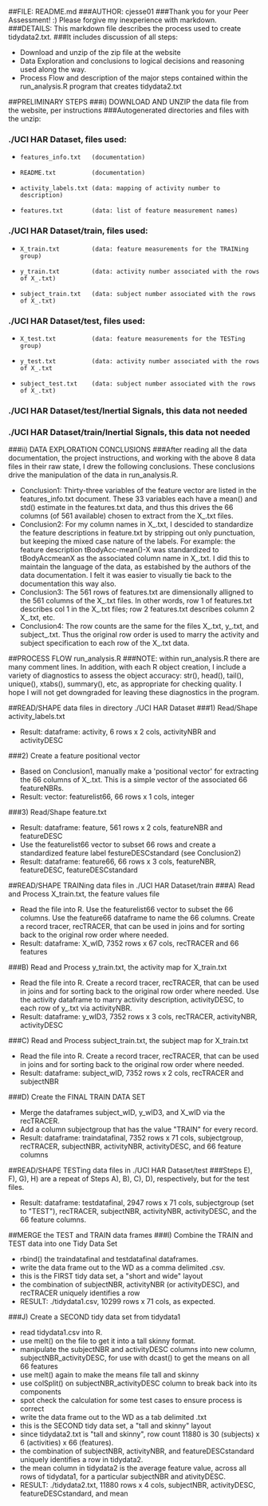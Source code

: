##FILE: README.md
###AUTHOR: cjesse01
###Thank you for your Peer Assessment! :) Please forgive my inexperience with markdown.
###DETAILS: This markdown file describes the process used to create tidydata2.txt. 
###It includes discussion of all steps:
* Download and unzip of the zip file at the website
* Data Exploration and conclusions to logical decisions and reasoning used along the way. 
* Process Flow and description of the major steps contained within the run_analysis.R program that creates tidydata2.txt


##PRELIMINARY STEPS
###i) DOWNLOAD AND UNZIP the data file from the website, per instructions
###Autogenerated directories and files with the unzip:
### ./UCI HAR Dataset, files used:
*     features_info.txt   (documentation)
*     README.txt          (documentation)
*     activity_labels.txt (data: mapping of activity number to description)
*     features.txt        (data: list of feature measurement names)

### ./UCI HAR Dataset/train, files used:
*     X_train.txt         (data: feature measurements for the TRAINing group)
*     y_train.txt         (data: activity number associated with the rows of X_.txt)
*     subject_train.txt   (data: subject number associated with the rows of X_.txt)

### ./UCI HAR Dataset/test, files used:
*     X_test.txt          (data: feature measurements for the TESTing group)
*     y_test.txt          (data: activity number associated with the rows of X_.txt
*     subject_test.txt    (data: subject number associated with the rows of X_.txt)

### ./UCI HAR Dataset/test/Inertial Signals, this data not needed
### ./UCI HAR Dataset/train/Inertial Signals, this data not needed

###ii) DATA EXPLORATION CONCLUSIONS
###After reading all the data documentation, the project instructions, and working with the above 8 data files in their raw state, I drew the following conclusions. These conclusions drive the manipulation of the data in run_analysis.R.
* Conclusion1: Thirty-three variables of the feature vector are listed in the features_info.txt document. These 33 variables each have a mean() and std() estimate in the features.txt data, and thus this drives the 66 columns (of 561 available) chosen to extract from the X_.txt files.
* Conclusion2: For my column names in X_.txt, I descided to standardize the feature descriptions in feature.txt by stripping out only punctuation, but keeping the mixed case nature of the labels. For example:  the feature description tBodyAcc-mean()-X was standardized to tBodyAccmeanX as the associated column name in X_.txt. I did this to maintain the language of the data, as estabished by the authors of the data documentation. I felt it was easier to visually tie back to the documentation this way also.
* Conclusion3: The 561 rows of features.txt are dimensionally alligned to the 561 columns of the X_.txt files.  In other words, row 1 of features.txt describes col 1 in the X_.txt files; row 2 features.txt describes column 2 X_.txt, etc.
* Conclusion4: The row counts are the same for the files X_.txt, y_.txt, and subject_.txt. Thus the original row order is used to marry the activity and subject specification to each row of the X_.txt data.

##PROCESS FLOW run_analysis.R
###NOTE: within run_analysis.R there are many comment lines. In addition, with each R object creation, I include a variety of diagnostics to assess the object accuracy: str(), head(), tail(), unique(), xtabs(), summary(), etc, as appropriate for checking quality. I hope I will not get downgraded for leaving these diagnostics in the program.

##READ/SHAPE data files in directory ./UCI HAR Dataset
###1) Read/Shape activity_labels.txt
* Result: dataframe: activity, 6 rows x 2 cols, activityNBR and activityDESC

###2) Create a feature positional vector
* Based on Conclusion1, manually make a 'positional vector' for extracting the 66 columns of X_.txt.  This is a simple vector of the associated 66 featureNBRs.
* Result: vector: featurelist66, 66 rows x 1 cols, integer

###3) Read/Shape feature.txt
* Result: dataframe: feature, 561 rows x 2 cols, featureNBR and featureDESC
* Use the featurelist66 vector to subset 66 rows and create a standardized feature label festureDESCstandard (see Conclusion2)
* Result: dataframe: feature66, 66 rows x 3 cols, featureNBR, featureDESC, featureDESCstandard
   
   
##READ/SHAPE TRAINing data files in ./UCI HAR Dataset/train
###A) Read and Process X_train.txt, the feature values file
* Read the file into R. Use the featurelist66 vector to subset the 66 columns. Use the feature66 dataframe to name the 66 columns. Create a record tracer, recTRACER, that can be used in joins and for sorting back to the original row order where needed.
* Result: dataframe: X_wID, 7352 rows x 67 cols, recTRACER and 66 features

###B) Read and Process y_train.txt, the activity map for X_train.txt
* Read the file into R. Create a record tracer, recTRACER, that can be used in joins and for sorting back to the original row order where needed. Use the activity dataframe to marry activity description, activityDESC, to each row of y_.txt via activityNBR.
* Result: dataframe: y_wID3,  7352 rows x 3 cols, recTRACER, activityNBR, activityDESC

###C) Read and Process subject_train.txt, the subject map for X_train.txt
* Read the file into R. Create a record tracer, recTRACER, that can be used in joins and for sorting back to the original row order where needed.
* Result: dataframe: subject_wID, 7352 rows x 2 cols, recTRACER and subjectNBR

###D) Create the FINAL TRAIN DATA SET
* Merge the dataframes subject_wID, y_wID3, and X_wID via the recTRACER. 
* Add a column subjectgroup that has the value "TRAIN" for every record.
* Result: dataframe: traindatafinal, 7352 rows x 71 cols, subjectgroup, recTRACER, subjectNBR, activityNBR, activityDESC, and 66 feature columns


##READ/SHAPE TESTing data files in ./UCI HAR Dataset/test
###Steps E), F), G), H) are a repeat of Steps A), B), C), D), respectively, but for the test files.
* Result: dataframe: testdatafinal, 2947 rows x 71 cols, subjectgroup (set to "TEST"), recTRACER, subjectNBR, activityNBR, activityDESC, and the 66 feature columns.

##MERGE the TEST and TRAIN data frames
###I) Combine the TRAIN and TEST data into one Tidy Data Set
* rbind() the traindatafinal and testdatafinal dataframes.
* write the data frame out to the WD as a comma delimited .csv.
* this is the FIRST tidy data set, a "short and wide" layout
* the combination of subjectNBR, activityNBR (or activityDESC), and recTRACER uniquely identifies a row
* RESULT: ./tidydata1.csv, 10299 rows x 71 cols, as expected.

###J) Create a SECOND tidy data set from tidydata1
* read tidydata1.csv into R. 
* use melt() on the file to get it into a tall skinny format.  
* manipulate the subjectNBR and activityDESC columns into new column, subjectNBR_activityDESC, for use with dcast() to get the means on all 66 features
* use melt() again to make the means file tall and skinny
* use colSplit() on subjectNBR_activityDESC column to break back into its components 
* spot check the calculation for some test cases to ensure process is correct
* write the data frame out to the WD as a tab delimited .txt
* this is the SECOND tidy data set, a "tall and skinny" layout
* since tidydata2.txt is "tall and skinny", row count 11880 is 30 (subjects) x 6 (activities) x 66 (features).
* the combination of subjectNBR, activityNBR, and featureDESCstandard uniquely identifies a row in tidydata2. 
* the mean column in tidydata2 is the average feature value, across all rows of tidydata1, for a particular subjectNBR and ativityDESC.
* RESULT: ./tidydata2.txt, 11880 rows x 4 cols, subjectNBR, activityDESC, featureDESCstandard, and mean
